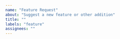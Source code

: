 ```yaml
---
name: "Feature Request"
about: "Suggest a new feature or other addition"
title: ""
labels: "feature"
assignees: ""
---
```


<!--
BEFORE opening an issue, please confirm the following:
 - There is not an open (or closed) issue for this feature.
 - There is not an implementation merged and awaiting release (the online editor
   will generally not have the latest commits).
 - If you're unsure please ask me (@WillBAnders) via Discord.

WHEN opening an issue, please do the following:
 - Include a meaningful description of the feature, particularly around key
   areas like motivation, edge cases, and consequences/tradeoffs.
 - Include an example program (or more as needed) demonstrating the feature.

AFTER opening an issue, please do the following:
 - Keep an eye out for comments and respond in a timely fashion, particularly
   regarding clarifying information needed to understand the feature request.
 - If your issue has not been triaged (say after a few days), tag me on Discord
   as a reminder. I will try to keep the issue updated on status, but adding the
   feature itself may take time.
    - I will _not_ close issues as stale so long as it is under consideration.
-->
